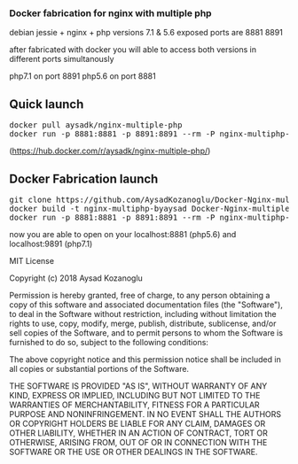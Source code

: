 

###  Docker fabrication for  nginx with multiple php ###

debian jessie + nginx +  php versions 7.1 & 5.6
exposed ports are 8881 8891

after fabricated with docker you will able to access both versions in different ports simultanously

php7.1 on port 8891
php5.6 on port 8881

## Quick launch ##

<pre>
docker pull aysadk/nginx-multiple-php
docker run -p 8881:8881 -p 8891:8891 --rm -P nginx-multiphp-byaysad
</pre>
(https://hub.docker.com/r/aysadk/nginx-multiple-php/)

## Docker Fabrication launch ##
<pre>
git clone https://github.com/AysadKozanoglu/Docker-Nginx-multiple-PHP.git 
docker build -t nginx-multiphp-byaysad Docker-Nginx-multiple-PHP
docker run -p 8881:8881 -p 8891:8891 --rm -P nginx-multiphp-byaysad
</pre>
now you are able to open on your localhost:8881 (php5.6) and localhost:9891  (php7.1) 


MIT License

Copyright (c) 2018 Aysad Kozanoglu

Permission is hereby granted, free of charge, to any person obtaining a copy
of this software and associated documentation files (the "Software"), to deal
in the Software without restriction, including without limitation the rights
to use, copy, modify, merge, publish, distribute, sublicense, and/or sell
copies of the Software, and to permit persons to whom the Software is
furnished to do so, subject to the following conditions:

The above copyright notice and this permission notice shall be included in all
copies or substantial portions of the Software.

THE SOFTWARE IS PROVIDED "AS IS", WITHOUT WARRANTY OF ANY KIND, EXPRESS OR
IMPLIED, INCLUDING BUT NOT LIMITED TO THE WARRANTIES OF MERCHANTABILITY,
FITNESS FOR A PARTICULAR PURPOSE AND NONINFRINGEMENT. IN NO EVENT SHALL THE
AUTHORS OR COPYRIGHT HOLDERS BE LIABLE FOR ANY CLAIM, DAMAGES OR OTHER
LIABILITY, WHETHER IN AN ACTION OF CONTRACT, TORT OR OTHERWISE, ARISING FROM,
OUT OF OR IN CONNECTION WITH THE SOFTWARE OR THE USE OR OTHER DEALINGS IN THE
SOFTWARE.
